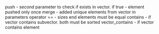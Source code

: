 push - second parameter to check if exists in vector. if true - element pushed only once
merge - added unique elements from vector in parameters
operator == - sizes end elements must be equal
contains - if vector contains subvector. both must be sorted
vector_contains - if vector contains element
